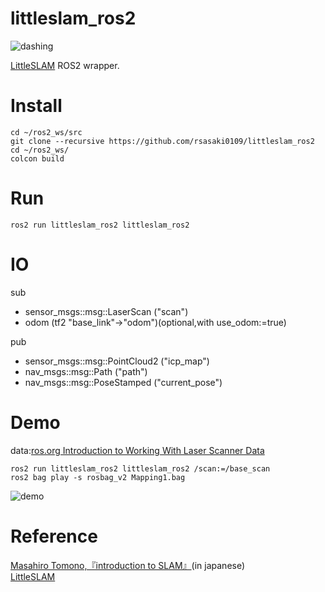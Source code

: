 # littleslam_ros2
![dashing](https://github.com/rsasaki0109/littleslam_ros2/workflows/CI/badge.svg)

[LittleSLAM](https://github.com/furo-org/LittleSLAM.git) ROS2 wrapper.
# Install
```
cd ~/ros2_ws/src
git clone --recursive https://github.com/rsasaki0109/littleslam_ros2
cd ~/ros2_ws/
colcon build  
``` 

# Run  
```
ros2 run littleslam_ros2 littleslam_ros2  
```
# IO  
sub  
- sensor_msgs::msg::LaserScan ("scan")
- odom (tf2 "base_link"->"odom")(optional,with use_odom:=true)  

pub  
- sensor_msgs::msg::PointCloud2 ("icp_map")
- nav_msgs::msg::Path ("path")
- nav_msgs::msg::PoseStamped ("current_pose")

# Demo
data:[ros.org Introduction to Working With Laser Scanner Data](http://wiki.ros.org/laser_pipeline/Tutorials/IntroductionToWorkingWithLaserScannerData)

```
ros2 run littleslam_ros2 littleslam_ros2 /scan:=/base_scan
ros2 bag play -s rosbag_v2 Mapping1.bag
```

![demo](./littleslam.png)  

# Reference  
[Masahiro Tomono,『introduction to SLAM』](https://www.ohmsha.co.jp/book/9784274221668/)(in japanese)  
[LittleSLAM](https://github.com/furo-org/LittleSLAM.git)  
